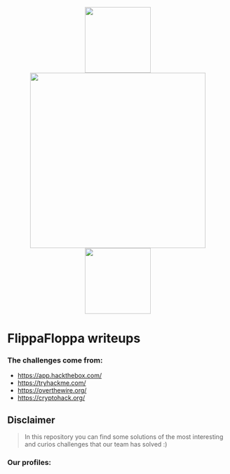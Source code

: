 <p align="center">
<img src="https://img.itch.zone/aW1nLzQ0NTQ0ODEuZ2lm/original/OnrQhz.gif" width="150" height="150">
<img src="https://www.pinclipart.com/picdir/big/542-5429860_macintosh-128k-cpu-only-svg-vector-file-vector.png" width="400" height="400">
<img src="https://img.itch.zone/aW1nLzQ0NTQ0ODEuZ2lm/original/OnrQhz.gif" width="150" height="150">
</p>

# FlippaFloppa writeups

### The challenges come from:
- https://app.hackthebox.com/
- https://tryhackme.com/
- https://overthewire.org/
- https://cryptohack.org/

## Disclaimer

> In this repository you can find some solutions of the most interesting and curios challenges that our team has solved :)

### Our profiles:

[BlessedRebus]:https://github.com/BlessedRebuS
[Luca3700]:https://github.com/Luca3700
[Turixen]:https://github.com/Turixen

[Turixen_THM]:https://tryhackme.com/p/Turixen
[BlessedRebus_THM]:https://tryhackme.com/p/Turixen

[Turixen_HTB]:https://app.hackthebox.com/profile/810543
[BlessedRebus_HTB]:https://app.hackthebox.com/profile/413503
[Luca3700_HTB]:https://app.hackthebox.com/profile/822529

[Turixen_Crypto]:https://cryptohack.org/user/Turixen030/
[BlessedRebus_Crypto]:https://cryptohack.org/user/blessedrebus 




